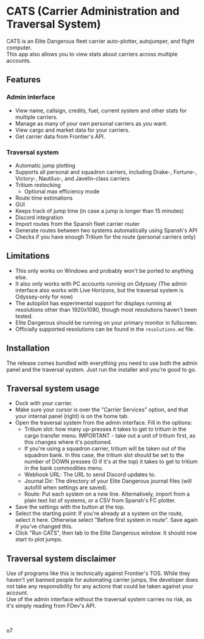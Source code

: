 # CATS (Carrier Administration and Traversal System)
CATS is an Elite Dangerous fleet carrier auto-plotter, autojumper, and flight computer.
<br>
This app also allows you to view stats about carriers across multiple accounts.

## Features
### Admin interface
* View name, callsign, credits, fuel, current system and other stats for multiple carriers.
* Manage as many of your own personal carriers as you want.
* View cargo and market data for your carriers.
* Get carrier data from Frontier's API.
### Traversal system
* Automatic jump plotting
* Supports all personal and squadron carriers, including Drake-, Fortune-, Victory-, Nautilus-, and Javelin-class carriers
* Tritium restocking
  * Optional max efficiency mode
* Route time estimations
* GUI
* Keeps track of jump time (in case a jump is longer than 15 minutes)
* Discord integration
* Import routes from the Spansh fleet carrier router
* Generate routes between two systems automatically using Spansh's API
* Checks if you have enough Tritium for the route (personal carriers only)

## Limitations
* This only works on Windows and probably won't be ported to anything else.
* It also only works with PC accounts running on Odyssey (The admin interface also works with Live Horizons, but the traversal system is Odyssey-only for now)
* The autopilot has experimental support for displays running at resolutions other than 1920x1080, though most resolutions haven't been tested.
* Elite Dangerous should be running on your primary monitor in fullscreen.
* Officially supported resolutions can be found in the `resolutions.md` file.

## Installation
The release comes bundled with everything you need to use both the admin panel and the traversal system. Just run the installer and you're good to go.

## Traversal system usage
* Dock with your carrier.
* Make sure your cursor is over the "Carrier Services" option, and that your internal panel (right) is on the home tab.
* Open the traversal system from the admin interface. Fill in the options:
  * Tritium slot: how many up-presses it takes to get to tritium in the cargo transfer menu. IMPORTANT - take out a unit of tritium first, as this changes where it's positioned.
  * If you're using a squadron carrier, tritium will be taken out of the squadron bank. In this case, the tritium slot should be set to the number of DOWN presses (0 if it's at the top) it takes to get to tritium in the bank commodities menu.
  * Webhook URL: The URL to send Discord updates to.
  * Journal Dir: The directory of your Elite Dangerous journal files (will autofill when settings are saved).
  * Route: Put each system on a new line. Alternatively, import from a plain text list of systems, or a CSV from Spansh's FC plotter.
* Save the settings with the button at the top.
* Select the starting point: If you're already at a system on the route, select it here. Otherwise select "Before first system in route". Save again if you've changed this.
* Click "Run CATS", then tab to the Elite Dangerous window. It should now start to plot jumps.

## Traversal system disclaimer
Use of programs like this is technically against Frontier's TOS. While they haven't yet banned people for automating carrier jumps, the developer does not take any responsibility for any actions that could be taken against your account.<br>
Use of the admin interface without the traversal system carries no risk, as it's simply reading from FDev's API.

<br><br>
o7
